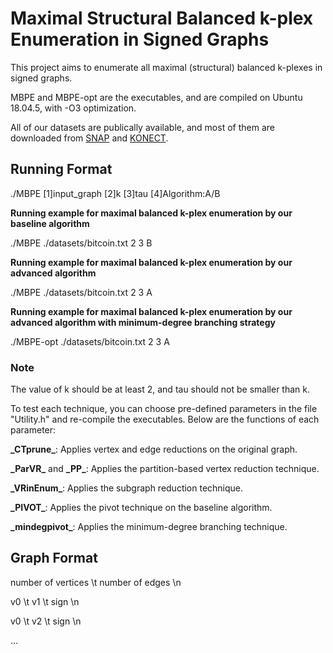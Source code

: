 # Maximal Structural Balanced k-plex Enumeration in Signed Graphs

This project aims to enumerate all maximal (structural) balanced k-plexes in signed graphs.

MBPE and MBPE-opt are the executables, and are compiled on Ubuntu 18.04.5, with -O3 optimization.

All of our datasets are publically available, and most of them are downloaded from [SNAP](https://snap.stanford.edu/data/index.html) and [KONECT](http://konect.cc/networks/). 

## Running Format

./MBPE [1]input_graph [2]k [3]tau [4]Algorithm:A/B

**Running example for maximal balanced k-plex enumeration by our baseline algorithm**

./MBPE ./datasets/bitcoin.txt 2 3 B

**Running example for maximal balanced k-plex enumeration by our advanced algorithm**

./MBPE ./datasets/bitcoin.txt 2 3 A

**Running example for maximal balanced k-plex enumeration by our advanced algorithm with minimum-degree branching strategy**

./MBPE-opt ./datasets/bitcoin.txt 2 3 A

### Note

The value of k should be at least 2, and tau should not be smaller than k.

To test each technique, you can choose pre-defined parameters in the file "Utility.h" and re-compile the executables. Below are the functions of each parameter:

**\_CTprune\_**: Applies vertex and edge reductions on the original graph.

**\_ParVR\_** and **\_PP\_**: Applies the partition-based vertex reduction technique.

**\_VRinEnum\_**: Applies the subgraph reduction technique.

**\_PIVOT\_**: Applies the pivot technique on the baseline algorithm.

**\_mindegpivot\_**: Applies the minimum-degree branching technique.

## Graph Format

number of vertices \t number of edges \n

v0 \t v1 \t sign \n

v0 \t v2 \t sign \n

...
